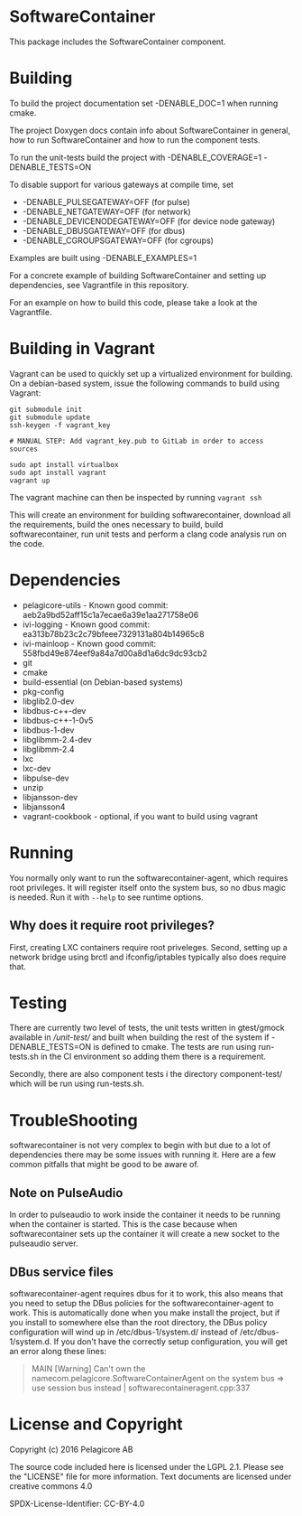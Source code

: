 # SoftwareContainer

This package includes the SoftwareContainer component.

# Building

To build the project documentation set -DENABLE_DOC=1 when running cmake.

The project Doxygen docs contain info about SoftwareContainer in general,
how to run SoftwareContainer and how to run the component tests.

To run the unit-tests build the project with -DENABLE_COVERAGE=1 -DENABLE_TESTS=ON

To disable support for various gateways at compile time, set
* -DENABLE_PULSEGATEWAY=OFF (for pulse)
* -DENABLE_NETGATEWAY=OFF (for network)
* -DENABLE_DEVICENODEGATEWAY=OFF (for device node gateway)
* -DENABLE_DBUSGATEWAY=OFF (for dbus)
* -DENABLE_CGROUPSGATEWAY=OFF (for cgroups)

Examples are built using -DENABLE_EXAMPLES=1

For a concrete example of building SoftwareContainer and setting up dependencies,
see Vagrantfile in this repository.

For an  example on how to build this code, please take a look at the
Vagrantfile. 

# Building in Vagrant

Vagrant can be used to quickly set up a virtualized environment for building.
On a debian-based system, issue the following commands to build using Vagrant:

```
git submodule init
git submodule update
ssh-keygen -f vagrant_key

# MANUAL STEP: Add vagrant_key.pub to GitLab in order to access sources

sudo apt install virtualbox
sudo apt install vagrant
vagrant up
```

The vagrant machine can then be inspected by running `vagrant ssh`

This will create an environment for building softwarecontainer, download all the
requirements, build the ones necessary to build, build softwarecontainer, run unit
tests and perform a clang code analysis run on the code. 

# Dependencies

- pelagicore-utils - Known good commit: aeb2a9bd52aff15c1a7ecae6a39e1aa271758e06
- ivi-logging - Known good commit: ea313b78b23c2c79bfeee7329131a804b14965c8
- ivi-mainloop - Known good commit: 558fbd49e874eef9a84a7d00a8d1a6dc9dc93cb2
- git
- cmake
- build-essential (on Debian-based systems)
- pkg-config
- libglib2.0-dev
- libdbus-c++-dev
- libdbus-c++-1-0v5
- libdbus-1-dev
- libglibmm-2.4-dev
- libglibmm-2.4
- lxc
- lxc-dev
- libpulse-dev
- unzip
- libjansson-dev
- libjansson4
- vagrant-cookbook - optional, if you want to build using vagrant

# Running

You normally only want to run the softwarecontainer-agent, which requires root
privileges. It will register itself onto the system bus, so no dbus magic is
needed. Run it with `--help` to see runtime options.

## Why does it require root privileges?
First, creating LXC containers require root priveleges. Second, setting up a
network bridge using brctl and ifconfig/iptables typically also does require
that.

# Testing

There are currently two level of tests, the unit tests written in gtest/gmock
available in */unit-test/* and built when building the rest of the system if
-DENABLE_TESTS=ON is defined to cmake. The tests are run using run-tests.sh in
the CI environment so adding them there is a requirement.

Secondly, there are also component tests i the directory component-test/ which
will be run using run-tests.sh.

# TroubleShooting

softwarecontainer is not very complex to begin with but due to a lot of
dependencies there may be some issues with running it. Here are a few common
pitfalls that might be good to be aware of.

## Note on PulseAudio

In order to pulseaudio to work inside the container it needs to be running when
the container is started. This is the case because when softwarecontainer sets
up the container it will create a new socket to the pulseaudio server.

## DBus service files

softwarecontainer-agent requires dbus for it to work, this also means that you
need to setup the DBus policies for the softwarecontainer-agent to work. This is
automatically done when you make install the project, but if you install to
somewhere else than the root directory, the DBus policy configuration will wind
up in <prefix>/etc/dbus-1/system.d/ instead of /etc/dbus-1/system.d. If you
don't have the correctly setup configuration, you will get an error along these
lines:

> MAIN [Warning] Can't own the namecom.pelagicore.SoftwareContainerAgent on the system
> bus => use session bus instead         | softwarecontaineragent.cpp:337

# License and Copyright

Copyright (c) 2016 Pelagicore AB

The source code included here is licensed under the LGPL 2.1. Please
see the "LICENSE" file for more information. Text documents are
licensed under creative commons 4.0

SPDX-License-Identifier: CC-BY-4.0
